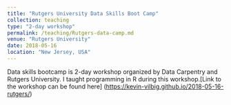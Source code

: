 ```yaml
---
title: "Rutgers University Data Skills Boot Camp"
collection: teaching
type: "2-day workshop"
permalink: /teaching/Rutgers-data-camp.md
venue: "Rutgers University"
date: 2018-05-16
location: "New Jersey, USA"
---
```


Data skills bootcamp is 2-day workshop organized by Data Carpentry and Rutgers University. I taught programming in R during this workshop.[Link to the workshop can be found here] (https://kevin-vilbig.github.io/2018-05-16-rutgers/)



